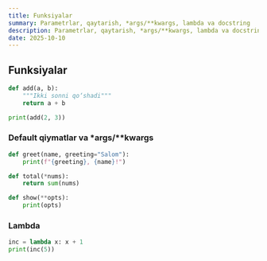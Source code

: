```yaml
---
title: Funksiyalar
summary: Parametrlar, qaytarish, *args/**kwargs, lambda va docstring
description: Parametrlar, qaytarish, *args/**kwargs, lambda va docstring
date: 2025-10-10
---
```


## Funksiyalar

<div class="my-md-content">

```python
def add(a, b):
    """Ikki sonni qo‘shadi"""
    return a + b

print(add(2, 3))
```

<h3 class="my-section-tag">Default qiymatlar va *args/**kwargs</h3>

```python
def greet(name, greeting="Salom"):
    print(f"{greeting}, {name}!")

def total(*nums):
    return sum(nums)

def show(**opts):
    print(opts)
```

<h3 class="my-section-tag">Lambda</h3>

```python
inc = lambda x: x + 1
print(inc(5))
```

</div>
